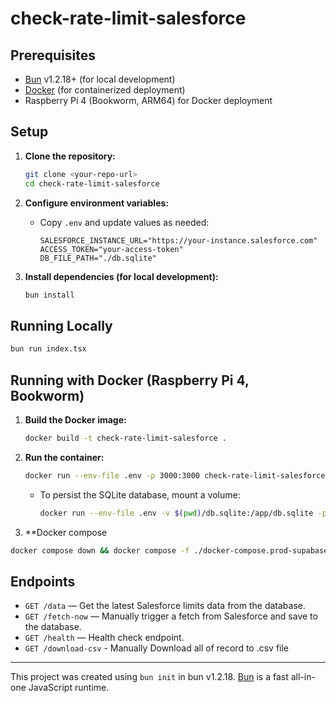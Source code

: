 # check-rate-limit-salesforce

## Prerequisites

- [Bun](https://bun.sh/) v1.2.18+ (for local development)
- [Docker](https://docs.docker.com/get-docker/) (for containerized deployment)
- Raspberry Pi 4 (Bookworm, ARM64) for Docker deployment

## Setup

1. **Clone the repository:**
   ```bash
   git clone <your-repo-url>
   cd check-rate-limit-salesforce
   ```

2. **Configure environment variables:**
   - Copy `.env` and update values as needed:
     ```
     SALESFORCE_INSTANCE_URL="https://your-instance.salesforce.com"
     ACCESS_TOKEN="your-access-token"
     DB_FILE_PATH="./db.sqlite"
     ```

3. **Install dependencies (for local development):**
   ```bash
   bun install
   ```

## Running Locally

```bash
bun run index.tsx
```

## Running with Docker (Raspberry Pi 4, Bookworm)

1. **Build the Docker image:**
   ```bash
   docker build -t check-rate-limit-salesforce .
   ```

2. **Run the container:**
   ```bash
   docker run --env-file .env -p 3000:3000 check-rate-limit-salesforce
   ```

   - To persist the SQLite database, mount a volume:
     ```bash
     docker run --env-file .env -v $(pwd)/db.sqlite:/app/db.sqlite -p 3000:3000 check-rate-limit-salesforce
     ```

3. **Docker compose
```bash
docker compose down && docker compose -f ./docker-compose.prod-supabase.yml build --no-cache && docker compose -f ./docker-compose.prod-supabase.yml up -d
```

## Endpoints

- `GET /data` — Get the latest Salesforce limits data from the database.
- `GET /fetch-now` — Manually trigger a fetch from Salesforce and save to the database.
- `GET /health` — Health check endpoint.
- `GET /download-csv` - Manually Download all of record to .csv file

---

This project was created using `bun init` in bun v1.2.18. [Bun](https://bun.sh) is a fast all-in-one JavaScript runtime.